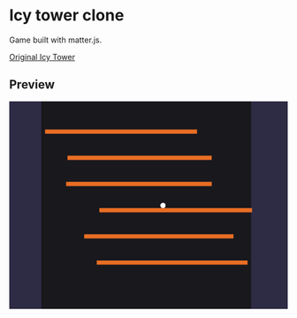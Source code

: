 # Icy tower clone

Game built with matter.js.

[Original Icy Tower](https://en.wikipedia.org/wiki/Icy_Tower)

## Preview
![screen](./preview/demo.png)